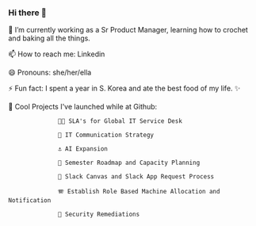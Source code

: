 ### Hi there 👋

 🔭 I’m currently working as a Sr Product Manager, learning how to crochet and baking all the things.
 
📫 How to reach me: Linkedin

 😄 Pronouns: she/her/ella
 
 ⚡ Fun fact: I spent a year in S. Korea and ate the best food of my life. ✨
 
 🌱 Cool Projects I've launched while at Github:
 
                  🧑‍🚀 SLA's for Global IT Service Desk
                  
                  🍎 IT Communication Strategy
                  
                  ⚓ AI Expansion
                  
                  🎱 Semester Roadmap and Capacity Planning
                  
                  🐻 Slack Canvas and Slack App Request Process
                  
                  🪗 Establish Role Based Machine Allocation and Notification
                  
                  🤫 Security Remediations 
